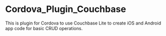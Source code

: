 # Cordova_Plugin_Couchbase
This is plugin for Cordova to use Couchbase Lite to create iOS and Android app code for basic CRUD operations.
